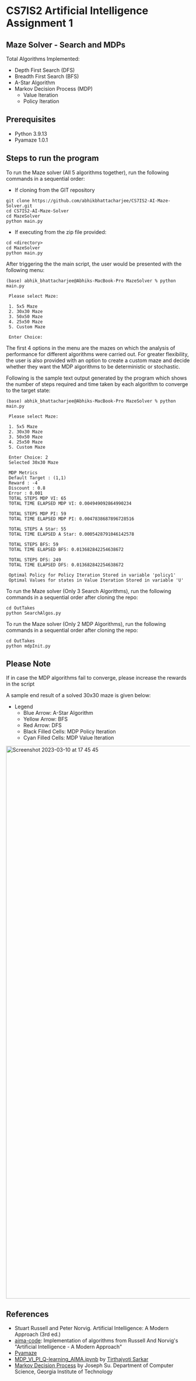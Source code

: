 # CS7IS2 Artificial Intelligence Assignment 1
## Maze Solver - Search and MDPs

Total Algorithms Implemented:
- Depth First Search (DFS)
- Breadth First Search (BFS)
- A-Star Algorithm
- Markov Decision Process (MDP)
  - Value Iteration
  - Policy Iteration
  
## Prerequisites
- Python 3.9.13
- Pyamaze 1.0.1

## Steps to run the program
To run the Maze solver (All 5 algorithms together), run the following commands in a sequential order:
- If cloning from the GIT repository
```
git clone https://github.com/abhikbhattacharjee/CS7IS2-AI-Maze-Solver.git
cd CS7IS2-AI-Maze-Solver
cd MazeSolver
python main.py
```
- If executing from the zip file provided:
```
cd <directory>
cd MazeSolver
python main.py
```
After triggering the the main script, the user would be presented with the following menu:
```
(base) abhik_bhattacharjee@Abhiks-MacBook-Pro MazeSolver % python main.py

 Please select Maze: 

 1. 5x5 Maze
 2. 30x30 Maze
 3. 50x50 Maze
 4. 25x50 Maze
 5. Custom Maze
 
 Enter Choice:
```

The first 4 options in the menu are the mazes on which the analysis of performance for different algorithms were carried out. For greater flexibility, the user is also provided with an option to create a custom maze and decide whether they want the MDP algorithms to be deterministic or stochastic.

Following is the sample text output generated by the program which shows the number of steps required and time taken by each algorithm to converge to the target state:
```
(base) abhik_bhattacharjee@Abhiks-MacBook-Pro MazeSolver % python main.py

 Please select Maze: 

 1. 5x5 Maze
 2. 30x30 Maze
 3. 50x50 Maze
 4. 25x50 Maze
 5. Custom Maze

 Enter Choice: 2
 Selected 30x30 Maze

 MDP Metrics
 Default Target : (1,1)
 Reward : -4
 Discount : 0.8
 Error : 0.001
 TOTAL STEPS MDP VI: 65
 TOTAL TIME ELAPSED MDP VI: 0.004949092864990234

 TOTAL STEPS MDP PI: 59
 TOTAL TIME ELAPSED MDP PI: 0.0047838687896728516

 TOTAL STEPS A Star: 55
 TOTAL TIME ELAPSED A Star: 0.0005428791046142578

 TOTAL STEPS BFS: 59
 TOTAL TIME ELAPSED BFS: 0.013682842254638672

 TOTAL STEPS DFS: 249
 TOTAL TIME ELAPSED DFS: 0.013682842254638672
 
 Optimal Policy for Policy Iteration Stored in variable 'policy1'
 Optimal Values for states in Value Iteration Stored in variable 'U'
```

To run the Maze solver (Only 3 Search Algorithms), run the following commands in a sequential order after cloning the repo:
```
cd OutTakes
python SearchAlgos.py
```

To run the Maze solver (Only 2 MDP Algorithms), run the following commands in a sequential order after cloning the repo:
```
cd OutTakes
python mdpInit.py
```

## Please Note
If in case the MDP algorithms fail to converge, please increase the rewards in the script

A sample end result of a solved 30x30 maze is given below:
- Legend  
  - Blue Arrow: A-Star Algorithm
  - Yellow Arrow: BFS
  - Red Arrow: DFS
  - Black Filled Cells: MDP Policy Iteration
  - Cyan Filled Cells: MDP Value Iteration

<img width="1512" alt="Screenshot 2023-03-10 at 17 45 45" src="https://user-images.githubusercontent.com/42884077/224387101-1bf8ef07-c2b7-4ab7-8f8d-cb620200cf1e.png">


## References
- Stuart Russell and Peter Norvig. Artificial Intelligence: A Modern Approach (3rd ed.)
- [aima-code](https://github.com/aimacode/aima-python): Implementation of algorithms from Russell And Norvig's "Artificial Intelligence - A Modern Approach"
- [Pyamaze](https://github.com/MAN1986/pyamaze)
- [MDP_VI_PI_Q-learning_AIMA.ipynb](https://github.com/tirthajyoti/RL_basics/blob/master/MDP_VI_PI_Q-learning_AIMA.ipynb) by [Tirthajyoti Sarkar](https://github.com/tirthajyoti)
- [Markov Decision Process](https://jsu800.github.io/docs/ml_mdp.pdf) by Joseph Su. Department of Computer Science, Georgia Institute of Technology
